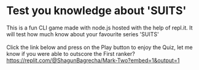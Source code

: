 # Test you knowledge about 'SUITS'
This is  a fun CLI game made with node.js hosted with the help of repl.it. It will test how much know about your favourite series 'SUITS'
</br></br>
Click the link below and press on the Play button to enjoy the Quiz, let me know if you were able to outscore the First ranker?
</br>
https://replit.com/@ShagunBagrecha/Mark-Two?embed=1&output=1
